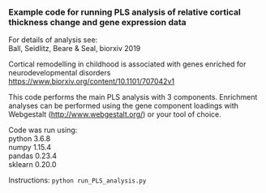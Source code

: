 ### Example code for running PLS analysis of relative cortical thickness change and gene expression data

For details of analysis see:  
Ball, Seidlitz, Beare & Seal, biorxiv 2019  

Cortical remodelling in childhood is associated with genes enriched for neurodevelopmental disorders   
https://www.biorxiv.org/content/10.1101/707042v1

This code performs the main PLS analysis with 3 components. Enrichment analyses can be performed using
the gene component loadings with Webgestalt (http://www.webgestalt.org/) or your tool of choice.

Code was run using:  
python 3.6.8  
numpy 1.15.4  
pandas 0.23.4  
sklearn 0.20.0  

Instructions:
`python run_PLS_analysis.py`  
